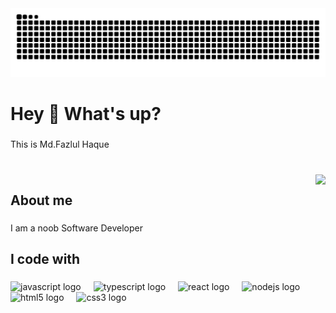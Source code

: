 <img src="https://raw.githubusercontent.com/Tuhinbadhon/Tuhinbadhon/output/snake.svg" alt="Snake animation" />

###
<h1 align="left">Hey 👋 What's up?</h1>

###

<p align="left">This is Md.Fazlul Haque</p>

###

<br clear="both">

<img align="right" src="https://visitor-badge.laobi.icu/badge?page_id=Tuhinbadhon.Tuhinbadhon&"  />

###

<h2 align="left">About me</h2>

###

<p align="left">I am a noob Software Developer</p>

###

<h2 align="left">I code with</h2>

###

<div align="left">
  <img src="https://cdn.jsdelivr.net/gh/devicons/devicon/icons/javascript/javascript-original.svg" height="40" alt="javascript logo"  />
  <img width="12" />
  <img src="https://cdn.jsdelivr.net/gh/devicons/devicon/icons/typescript/typescript-original.svg" height="40" alt="typescript logo"  />
  <img width="12" />
  <img src="https://cdn.jsdelivr.net/gh/devicons/devicon/icons/react/react-original.svg" height="40" alt="react logo"  />
  <img width="12" />
  <img src="https://cdn.jsdelivr.net/gh/devicons/devicon/icons/nodejs/nodejs-original.svg" height="40" alt="nodejs logo"  />
  <img width="12" />
  <img src="https://cdn.jsdelivr.net/gh/devicons/devicon/icons/html5/html5-original.svg" height="40" alt="html5 logo"  />
  <img width="12" />
  <img src="https://cdn.jsdelivr.net/gh/devicons/devicon/icons/css3/css3-original.svg" height="40" alt="css3 logo"  />
</div>

###
